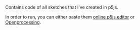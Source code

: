 Contains code of all sketches that I've created in p5js.

In order to run, you can either paste them [online p5js editor](editor.p5js.org) or [Openprocessing](https://openprocessing.org).
